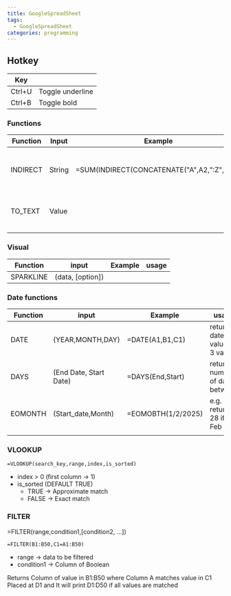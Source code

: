 ```yaml
---
title: GoogleSpreadSheet
tags:
  - GoogleSpreadSheet
categories: programming
---
```

## Hotkey
| Key    |                  |
| ------ | ---------------- |
| Ctrl+U | Toggle underline |
| Ctrl+B | Toggle bold      |
### Functions
| Function | Input  | Example                                     |                             |
| -------- | ------ | ------------------------------------------- | --------------------------- |
| INDIRECT | String | =SUM(INDIRECT(CONCATENATE("A",A2,":Z",A3))) | Turn String into cell range |
| TO_TEXT  | Value  |                                             | Turn value to string        |
|          |        |                                             |                             |

### Visual
| Function  | input              | Example | usage |
| --------- | ------------------ | ------- | ----- |
| SPARKLINE | (data, \[option\]) |         |       |
### Date functions
| Function | input                  | Example            | usage                          |
| -------- | ---------------------- | ------------------ | ------------------------------ |
| DATE     | (YEAR,MONTH,DAY)       | =DATE(A1,B1,C1)    | return a date value by 3 value |
| DAYS     | (End Date, Start Date) | =DAYS(End,Start)   | return number of day between   |
| EOMONTH  | (Start_date,Month)     | =EOMOBTH(1/2/2025) | e.g. return 28 if it is Feb    |
|          |                        |                    |                                |
### VLOOKUP
```
=VLOOKUP(search_key,range,index,is_sorted)
```


- index > 0 (first column → 1)
- is_sorted (DEFAULT TRUE)
  - TRUE → Approximate match
  - FALSE → Exact match

### FILTER

=FILTER(range,condition1,\[condition2, ...\])

```
=FILTER(B1:B50,C1=A1:B50)
```

- range → data to be filtered
- condition1 → Column of Boolean

Returns Column of value in B1:B50 where Column A matches value in C1
Placed at D1 and It will print D1:D50 if all values are matched
